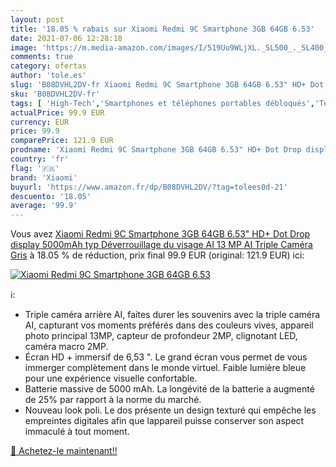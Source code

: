 ```yaml
---
layout: post
title: '18.05 % rabais sur Xiaomi Redmi 9C Smartphone 3GB 64GB 6.53'
date: 2021-07-06 12:28:18
image: 'https://m.media-amazon.com/images/I/519Uu9WLjXL._SL500_._SL400_.jpg'
comments: true
category: ofertas
author: 'tole.es'
slug: 'B08DVHL2DV-fr Xiaomi Redmi 9C Smartphone 3GB 64GB 6.53" HD+ Dot Drop...'
sku: 'B08DVHL2DV-fr'
tags: [ 'High-Tech','Smartphones et téléphones portables débloqués','Téléphones portables et accessoires','xiaomi', ]
actualPrice: 99.9 EUR
currency: EUR
price: 99.9
comparePrice: 121.9 EUR
prodname: 'Xiaomi Redmi 9C Smartphone 3GB 64GB 6.53" HD+ Dot Drop display 5000mAh  typ  Déverrouillage du visage AI 13 MP AI Triple Caméra Gris'
country: 'fr'
flag: '🇫🇷'
brand: 'Xiaomi'
buyurl: 'https://www.amazon.fr/dp/B08DVHL2DV/?tag=tolees0d-21'
descuento: '18.05'
average: '99.9'
---
```


Vous avez [Xiaomi Redmi 9C Smartphone 3GB 64GB 6.53" HD+ Dot Drop display 5000mAh  typ  Déverrouillage du visage AI 13 MP AI Triple Caméra Gris](https://www.amazon.fr/dp/B08DVHL2DV/?tag=tolees0d-21)  à  18.05 % de réduction, prix final  99.9 EUR (original: 121.9 EUR) ici:

[![Xiaomi Redmi 9C Smartphone 3GB 64GB 6.53](https://m.media-amazon.com/images/I/519Uu9WLjXL._SL500_._SL400_.jpg)](https://www.amazon.fr/dp/B08DVHL2DV/?tag=tolees0d-21)

ℹ️:

- Triple caméra arrière AI, faites durer les souvenirs avec la triple caméra AI, capturant vos moments préférés dans des couleurs vives, appareil photo principal 13MP, capteur de profondeur 2MP, clignotant LED, caméra macro 2MP.
- Écran HD + immersif de 6,53 ". Le grand écran vous permet de vous immerger complètement dans le monde virtuel. Faible lumière bleue pour une expérience visuelle confortable.
- Batterie massive de 5000 mAh. La longévité de la batterie a augmenté de 25% par rapport à la norme du marché.
- Nouveau look poli. Le dos présente un design texturé qui empêche les empreintes digitales afin que lappareil puisse conserver son aspect immaculé à tout moment.

[🛒 Achetez-le maintenant!!](https://www.amazon.fr/dp/B08DVHL2DV/?tag=tolees0d-21)
